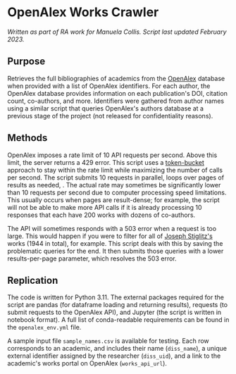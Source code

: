 # OpenAlex Works Crawler
*Written as part of RA work for Manuela Collis. Script last updated February 2023.*

## Purpose
Retrieves the full bibliographies of academics from the [OpenAlex](https://openalex.org/) database when provided with a list of OpenAlex identifiers. For each author, the OpenAlex database provides information on each publication's DOI, citation count, co-authors, and more. Identifiers were gathered from author names using a similar script that queries OpenAlex's authors database at a previous stage of the project (not released for confidentiality reasons).

## Methods
OpenAlex imposes a rate limit of 10 API requests per second. Above this limit, the server returns a 429 error. This script uses a [token-bucket](https://en.wikipedia.org/wiki/Token_bucket) approach to stay within the rate limit while maximizing the number of calls per second. The script submits 10 requests in parallel, loops over pages of results as needed, . The actual rate may sometimes be significantly lower than 10 requests per second due to computer processing speed limitations. This usually occurs when pages are result-dense; for example, the script will not be able to make more API calls if it is already processing 10 responses that each have 200 works with dozens of co-authors. 

The API will sometimes responds with a 503 error when a request is too large. This would happen if you were to filter for all of [Joseph Stiglitz's](https://api.openalex.org/works?filter=authorships.author.id%3AA5074218217) works (1944 in total), for example. This script deals with this by saving the problematic queries for the end. It then submits those queries with a lower results-per-page parameter, which resolves the 503 error.

## Replication
The code is written for Python 3.11. The external packages required for the script are pandas (for dataframe loading and returning results), requests (to submit requests to the OpenAlex API), and Jupyter (the script is written in notebook format). A full list of conda-readable requirements can be found in the `openalex_env.yml` file.

A sample input file `sample_names.csv` is available for testing. Each row corresponds to an academic, and includes their name (`diss_name`), a unique external identifier assigned by the researcher (`diss_uid`), and a link to the academic's works portal on OpenAlex (`works_api_url`). 
